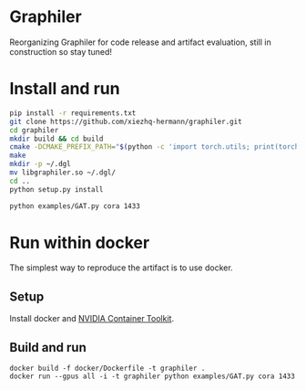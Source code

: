 # Graphiler

Reorganizing Graphiler for code release and artifact evaluation, still in construction so stay tuned!

# Install and run

```bash
pip install -r requirements.txt
git clone https://github.com/xiezhq-hermann/graphiler.git
cd graphiler
mkdir build && cd build
cmake -DCMAKE_PREFIX_PATH="$(python -c 'import torch.utils; print(torch.utils.cmake_prefix_path)')" ..
make
mkdir -p ~/.dgl
mv libgraphiler.so ~/.dgl/
cd ..
python setup.py install

python examples/GAT.py cora 1433
```

# Run within docker

The simplest way to reproduce the artifact is to use docker.

## Setup

Install docker and [NVIDIA Container Toolkit](https://docs.nvidia.com/datacenter/cloud-native/container-toolkit/install-guide.html).

## Build and run

```
docker build -f docker/Dockerfile -t graphiler .
docker run --gpus all -i -t graphiler python examples/GAT.py cora 1433
```

